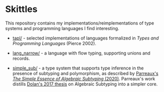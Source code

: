 # Skittles

This repository contains my implementations/reimplementations of type
systems and programming languages I find interesting.

- [tapl/](./tapl/) - selected implementations of languages formalized in _Types and
    Programming Languages_ (Pierce 2002).

- [lang_narrow/](./lang_narrow/) - a language with flow typing, supporting unions and records.

- [simple_sub/](./simple_sub/) - a type system that supports type inference in the presence of
  subtyping and polymorphism, as described by
  [Parreaux's _The Simple Essence of Algebraic Subtyping_ (2020)](https://lptk.github.io/files/%5Bv1.8%5D%20simple-essence-algebraic-subtyping.pdf).
  Parreaux's work distills [Dolan's 2017 thesis](https://www.cs.tufts.edu/~nr/cs257/archive/stephen-dolan/thesis.pdf)
  on Algebraic Subtyping into a simpler core.
